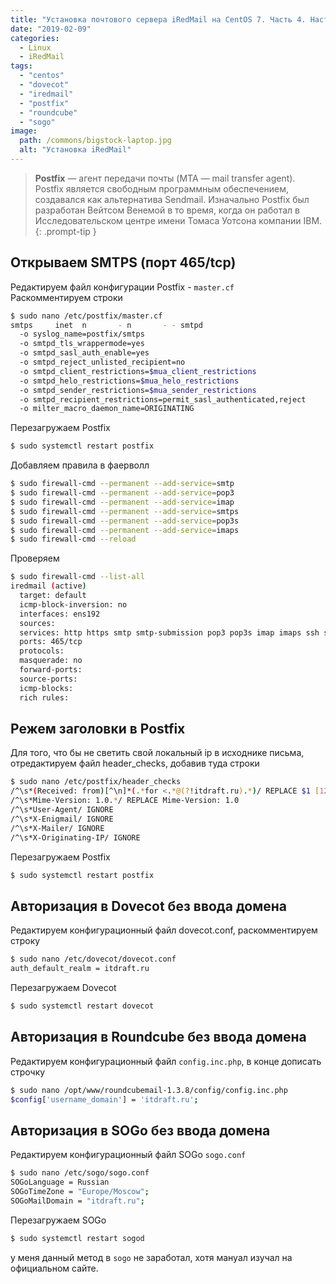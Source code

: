```yaml
---
title: "Установка почтового сервера iRedMail на CentOS 7. Часть 4. Настройка Postfix, авторизация без ввода домена"
date: "2019-02-09"
categories: 
  - Linux
  - iRedMail
tags: 
  - "centos"
  - "dovecot"
  - "iredmail"
  - "postfix"
  - "roundcube"
  - "sogo"
image:
  path: /commons/bigstock-laptop.jpg
  alt: "Установка iRedMail"
---
```


> **Postfix** — агент передачи почты (MTA — mail transfer agent). Postfix является свободным программным обеспечением, создавался как альтернатива Sendmail. Изначально Postfix был разработан Вейтсом Венемой в то время, когда он работал в Исследовательском центре имени Томаса Уотсона компании IBM.
{: .prompt-tip }

## Открываем SMTPS (порт 465/tcp)

Редактируем файл конфигурации Postfix - `master.cf`  
Раскомментируем строки

```sh
$ sudo nano /etc/postfix/master.cf
smtps     inet  n       - n       - - smtpd
  -o syslog_name=postfix/smtps
  -o smtpd_tls_wrappermode=yes
  -o smtpd_sasl_auth_enable=yes
  -o smtpd_reject_unlisted_recipient=no
  -o smtpd_client_restrictions=$mua_client_restrictions
  -o smtpd_helo_restrictions=$mua_helo_restrictions
  -o smtpd_sender_restrictions=$mua_sender_restrictions
  -o smtpd_recipient_restrictions=permit_sasl_authenticated,reject
  -o milter_macro_daemon_name=ORIGINATING
```

Перезагружаем Postfix

```sh
$ sudo systemctl restart postfix
```

Добавляем правила в фаерволл

```sh
$ sudo firewall-cmd --permanent --add-service=smtp
$ sudo firewall-cmd --permanent --add-service=pop3
$ sudo firewall-cmd --permanent --add-service=imap
$ sudo firewall-cmd --permanent --add-service=smtps
$ sudo firewall-cmd --permanent --add-service=pop3s
$ sudo firewall-cmd --permanent --add-service=imaps
$ sudo firewall-cmd --reload
```

Проверяем

```sh
$ sudo firewall-cmd --list-all
iredmail (active)
  target: default
  icmp-block-inversion: no
  interfaces: ens192
  sources: 
  services: http https smtp smtp-submission pop3 pop3s imap imaps ssh smtps
  ports: 465/tcp
  protocols: 
  masquerade: no
  forward-ports: 
  source-ports: 
  icmp-blocks: 
  rich rules:
```

## Режем заголовки в Postfix

Для того, что бы не светить свой локальный ip в исходнике письма, отредактируем файл header\_checks, добавив туда строки

```sh
$ sudo nano /etc/postfix/header_checks
/^\s*(Received: from)[^\n]*(.*for <.*@(?!itdraft.ru).*)/ REPLACE $1 [127.0.0.1] (localhost [127.0.0.1])$2
/^\s*Mime-Version: 1.0.*/ REPLACE Mime-Version: 1.0
/^\s*User-Agent/ IGNORE
/^\s*X-Enigmail/ IGNORE
/^\s*X-Mailer/ IGNORE
/^\s*X-Originating-IP/ IGNORE
```

Перезагружаем Postfix

```sh
$ sudo systemctl restart postfix
```

## Авторизация в Dovecot без ввода домена

Редактируем конфигурационный файл dovecot.conf, раскомментируем строку

```sh
$ sudo nano /etc/dovecot/dovecot.conf
auth_default_realm = itdraft.ru
```

Перезагружаем Dovecot

```sh
$ sudo systemctl restart dovecot
```

## Авторизация в Roundcube без ввода домена

Редактируем конфигурационный файл `config.inc.php`, в конце дописать строчку

```sh
$ sudo nano /opt/www/roundcubemail-1.3.8/config/config.inc.php
$config['username_domain'] = 'itdraft.ru';
```

## Авторизация в SOGo без ввода домена

Редактируем конфигурационный файл SOGo `sogo.conf`

```sh
$ sudo nano /etc/sogo/sogo.conf
SOGoLanguage = Russian
SOGoTimeZone = "Europe/Moscow";
SOGoMailDomain = "itdraft.ru";
```

Перезагружаем SOGo

```sh
$ sudo systemctl restart sogod
```

у меня данный метод в `sogo` не заработал, хотя мануал изучал на официальном сайте.
